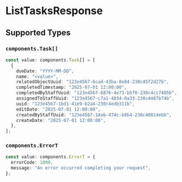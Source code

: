 # ListTasksResponse


## Supported Types

### `components.Task[]`

```typescript
const value: components.Task[] = [
  {
    dueDate: "YYYY-MM-DD",
    name: "<value>",
    relatedObjectUuid: "123e4567-6cad-43ba-8e04-230c45f2d27b",
    completedTimestamp: "2025-07-01 12:00:00",
    completedByStaffUuid: "123e4567-6876-4e73-b5f0-230c4cc7405b",
    assignedToStaffUuid: "123e4567-c7a1-4834-8a33-230c4487b74b",
    uuid: "123e4567-1bd1-41e9-b2a4-230c4edb311b",
    editDate: "2025-07-01 12:00:00",
    createdByStaffUuid: "123e4567-14ab-474c-b8b4-230c40814ebb",
    createDate: "2025-07-01 12:00:00",
  },
];
```

### `components.ErrorT`

```typescript
const value: components.ErrorT = {
  errorCode: 1000,
  message: "An error occurred completing your request",
};
```

